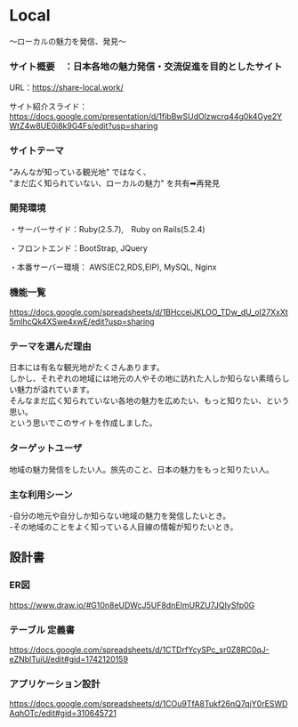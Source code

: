 # Local
〜ローカルの魅力を発信、発見〜

### サイト概要　：日本各地の魅力発信・交流促進を目的としたサイト
URL：https://share-local.work/ <br>

サイト紹介スライド：https://docs.google.com/presentation/d/1fibBwSUdOlzwcrq44g0k4Gye2YWtZ4w8UE0i8k9G4Fs/edit?usp=sharing

### サイトテーマ
"みんなが知っている観光地" ではなく、<br>
"まだ広く知られていない、ローカルの魅力" を共有➡︎再発見

### 開発環境
・サーバーサイド：Ruby(2.5.7),　Ruby on Rails(5.2.4)

・フロントエンド：BootStrap, JQuery

・本番サーバー環境：
  AWS(EC2,RDS,EIP), MySQL, Nginx

### 機能一覧
<https://docs.google.com/spreadsheets/d/1BHcceiJKLOO_TDw_dU_oI27XxXt5mlhcQk4XSwe4xwE/edit?usp=sharing>

### テーマを選んだ理由
日本には有名な観光地がたくさんあります。<br>
しかし、それぞれの地域には地元の人やその地に訪れた人しか知らない素晴らしい魅力が溢れています。<br>
そんなまだ広く知られていない各地の魅力を広めたい、もっと知りたい、という思い。<br>
という思いでこのサイトを作成しました。

### ターゲットユーザ
地域の魅力発信をしたい人。旅先のこと、日本の魅力をもっと知りたい人。

### 主な利用シーン
 -自分の地元や自分しか知らない地域の魅力を発信したいとき。<br>
 -その地域のことをよく知っている人目線の情報が知りたいとき。

## 設計書

### ER図
https://www.draw.io/#G10n8eUDWcJ5UF8dnEImURZU7JQIySfp0G

### テーブル 定義書
https://docs.google.com/spreadsheets/d/1CTDrfYcySPc_sr0Z8RC0qJ-eZNblTuiU/edit#gid=1742120159

### アプリケーション設計
https://docs.google.com/spreadsheets/d/1COu9TfA8Tukf26nQ7qjY0rESWDAqhOTc/edit#gid=310645721

